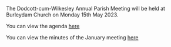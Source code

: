 <!--
.. title: Parish Council Meeting Monday 15th May 2023.
.. slug: 2023-05-01-meeting
.. date: 2023-05-01 02:49:30 UTC
.. tags: parishcouncil
.. category:
.. link:
.. description:
.. type: text
-->


The Dodcott-cum-Wilkesley Annual Parish Meeting will be held at Burleydam Church on Monday 15th May 2023.


You can view the agenda [here](https://drive.google.com/file/d/1Rty2RTtADp7RQ-db44gx6sRvo5I25Dt8/view?usp=share_link)

You can view the minutes of the January meeting [here](https://drive.google.com/file/d/1WUgvvRqbPdzUDQzSpuSfZgatP7WEbI_C/view?usp=sharing)
